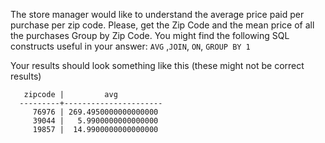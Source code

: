 The store manager would like to understand the average price paid per purchase per zip code. Please,
get the Zip Code and the mean price of all the purchases Group by Zip Code.
You might find the following SQL constructs useful in your answer: `AVG` ,`JOIN`, `ON`, `GROUP BY 1`

Your results should look something like this (these might not be correct results)
```
   zipcode |         avg          
  ---------+----------------------
     76976 | 269.4950000000000000
     39044 |   5.9900000000000000
     19857 |  14.9900000000000000
```